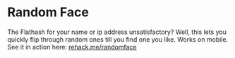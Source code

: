 Random Face
===========

The Flathash for your name or ip address unsatisfactory? Well, this lets you 
quickly flip through random ones till you find one you like. Works on mobile.
See it in action here: [rehack.me/randomface](http://rehack.me/randomface)
